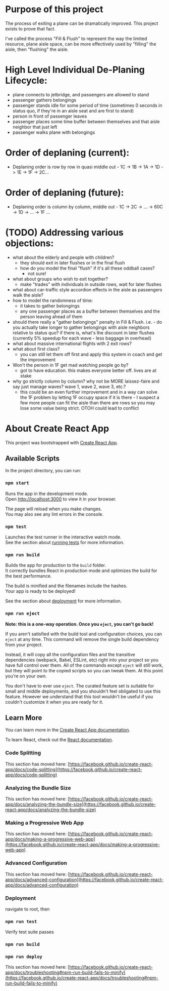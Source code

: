 # Purpose of this project
The process of exiting a plane can be dramatically improved. This project exists to prove that fact.

I've called the process "Fill & Flush" to represent the way the limited resource, plane aisle space, can be more effectively used by "filling" the aisle, then "flushing" the aisle.

# High Level Individual De-Planing Lifecycle:
- plane connects to jetbridge, and passengers are allowed to stand
- passenger gathers belongings
- passenger stands idle for some period of time (sometimes 0 seconds in status quo, if they're in an aisle seat and are first to stand)
- person in front of passenger leaves
- passenger places some time buffer between themselves and that aisle neighbor that just left
- passenger walks plane with belongings

# Order of deplaning (current):
- Deplaning order is row by row in quasi middle out - 1C -> 1B -> 1A -> 1D -> 1E -> 1F -> 2C...

# Order of deplaning (future):
- Deplaning order is column by column, middle out - 1C -> 2C -> ... -> 60C -> 1D -> ... -> 1F ...

# (TODO) Addressing various objections:
- what about the elderly and people with children?
  - they should exit in later flushes or in the final flush
  - how do you model the final "flush" if it's all these oddball cases?
    - not sure!
- what about groups who wish to exit together?
  - make "trades" with individuals in outside rows, wait for later flushes
- what about car-traffic style accordion effects in the aisle as passengers walk the aisle?
- how to model the randomness of time:
  - it takes to gather belongings
  - any one passenger places as a buffer between themselves and the person leaving ahead of them
- should there really a "gather belongings" penalty in Fill & Flush. i.e. - do you actually take longer to gather belongings with aisle neighbors relative to status quo? if there is, what's the discount in later flushes (currently 5% speedup for each wave - less baggage in overhead)
- what about massive international flights with 2 exit rows?
- what about first class?
  - you can still let them off first and apply this system in coach and get the improvement
- Won't the person in 1F get mad watching people go by?
  - got to have education. this makes everyone better off. lives are at stake
- why go strictly column by column? why not be MORE laissez-faire and say just manage waves? wave 1, wave 2, wave 3, etc.?
  - this could be an even further improvement and in a way can solve the 1F problem by letting 1F occupy space if it is there - I suspect a few more people can fit the aisle than there are rows so you may lose some value being strict. OTOH could lead to conflict

# About Create React App

This project was bootstrapped with [Create React App](https://github.com/facebook/create-react-app).

## Available Scripts

In the project directory, you can run:

### `npm start`

Runs the app in the development mode.\
Open [http://localhost:3000](http://localhost:3000) to view it in your browser.

The page will reload when you make changes.\
You may also see any lint errors in the console.

### `npm test`

Launches the test runner in the interactive watch mode.\
See the section about [running tests](https://facebook.github.io/create-react-app/docs/running-tests) for more information.

### `npm run build`

Builds the app for production to the `build` folder.\
It correctly bundles React in production mode and optimizes the build for the best performance.

The build is minified and the filenames include the hashes.\
Your app is ready to be deployed!

See the section about [deployment](https://facebook.github.io/create-react-app/docs/deployment) for more information.

### `npm run eject`

**Note: this is a one-way operation. Once you `eject`, you can't go back!**

If you aren't satisfied with the build tool and configuration choices, you can `eject` at any time. This command will remove the single build dependency from your project.

Instead, it will copy all the configuration files and the transitive dependencies (webpack, Babel, ESLint, etc) right into your project so you have full control over them. All of the commands except `eject` will still work, but they will point to the copied scripts so you can tweak them. At this point you're on your own.

You don't have to ever use `eject`. The curated feature set is suitable for small and middle deployments, and you shouldn't feel obligated to use this feature. However we understand that this tool wouldn't be useful if you couldn't customize it when you are ready for it.

## Learn More

You can learn more in the [Create React App documentation](https://facebook.github.io/create-react-app/docs/getting-started).

To learn React, check out the [React documentation](https://reactjs.org/).

### Code Splitting

This section has moved here: [https://facebook.github.io/create-react-app/docs/code-splitting](https://facebook.github.io/create-react-app/docs/code-splitting)

### Analyzing the Bundle Size

This section has moved here: [https://facebook.github.io/create-react-app/docs/analyzing-the-bundle-size](https://facebook.github.io/create-react-app/docs/analyzing-the-bundle-size)

### Making a Progressive Web App

This section has moved here: [https://facebook.github.io/create-react-app/docs/making-a-progressive-web-app](https://facebook.github.io/create-react-app/docs/making-a-progressive-web-app)

### Advanced Configuration

This section has moved here: [https://facebook.github.io/create-react-app/docs/advanced-configuration](https://facebook.github.io/create-react-app/docs/advanced-configuration)

### Deployment

navigate to root, then

### `npm run test`

Verify test suite passes

### `npm run build`
### `npm run deploy`

This section has moved here: [https://facebook.github.io/create-react-app/docs/troubleshooting#npm-run-build-fails-to-minify](https://facebook.github.io/create-react-app/docs/troubleshooting#npm-run-build-fails-to-minify)
